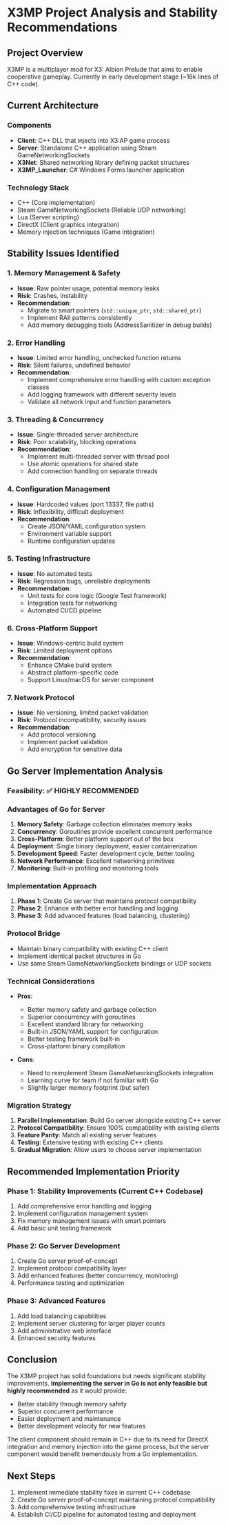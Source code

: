 # X3MP Project Analysis and Stability Recommendations

## Project Overview

X3MP is a multiplayer mod for X3: Albion Prelude that aims to enable cooperative gameplay. Currently in early development stage (~16k lines of C++ code).

## Current Architecture

### Components
- **Client**: C++ DLL that injects into X3:AP game process
- **Server**: Standalone C++ application using Steam GameNetworkingSockets  
- **X3Net**: Shared networking library defining packet structures
- **X3MP_Launcher**: C# Windows Forms launcher application

### Technology Stack
- C++ (Core implementation)
- Steam GameNetworkingSockets (Reliable UDP networking)
- Lua (Server scripting)
- DirectX (Client graphics integration)
- Memory injection techniques (Game integration)

## Stability Issues Identified

### 1. **Memory Management & Safety**
- **Issue**: Raw pointer usage, potential memory leaks
- **Risk**: Crashes, instability
- **Recommendation**: 
  - Migrate to smart pointers (`std::unique_ptr`, `std::shared_ptr`)
  - Implement RAII patterns consistently
  - Add memory debugging tools (AddressSanitizer in debug builds)

### 2. **Error Handling**
- **Issue**: Limited error handling, unchecked function returns
- **Risk**: Silent failures, undefined behavior
- **Recommendation**:
  - Implement comprehensive error handling with custom exception classes
  - Add logging framework with different severity levels
  - Validate all network input and function parameters

### 3. **Threading & Concurrency**
- **Issue**: Single-threaded server architecture
- **Risk**: Poor scalability, blocking operations
- **Recommendation**:
  - Implement multi-threaded server with thread pool
  - Use atomic operations for shared state
  - Add connection handling on separate threads

### 4. **Configuration Management**
- **Issue**: Hardcoded values (port 13337, file paths)
- **Risk**: Inflexibility, difficult deployment
- **Recommendation**:
  - Create JSON/YAML configuration system
  - Environment variable support
  - Runtime configuration updates

### 5. **Testing Infrastructure**
- **Issue**: No automated tests
- **Risk**: Regression bugs, unreliable deployments
- **Recommendation**:
  - Unit tests for core logic (Google Test framework)
  - Integration tests for networking
  - Automated CI/CD pipeline

### 6. **Cross-Platform Support**
- **Issue**: Windows-centric build system
- **Risk**: Limited deployment options
- **Recommendation**:
  - Enhance CMake build system
  - Abstract platform-specific code
  - Support Linux/macOS for server component

### 7. **Network Protocol**
- **Issue**: No versioning, limited packet validation
- **Risk**: Protocol incompatibility, security issues
- **Recommendation**:
  - Add protocol versioning
  - Implement packet validation
  - Add encryption for sensitive data

## Go Server Implementation Analysis

### Feasibility: ✅ **HIGHLY RECOMMENDED**

### Advantages of Go for Server
1. **Memory Safety**: Garbage collection eliminates memory leaks
2. **Concurrency**: Goroutines provide excellent concurrent performance
3. **Cross-Platform**: Better platform support out of the box
4. **Deployment**: Single binary deployment, easier containerization
5. **Development Speed**: Faster development cycle, better tooling
6. **Network Performance**: Excellent networking primitives
7. **Monitoring**: Built-in profiling and monitoring tools

### Implementation Approach
1. **Phase 1**: Create Go server that maintains protocol compatibility
2. **Phase 2**: Enhance with better error handling and logging  
3. **Phase 3**: Add advanced features (load balancing, clustering)

### Protocol Bridge
- Maintain binary compatibility with existing C++ client
- Implement identical packet structures in Go
- Use same Steam GameNetworkingSockets bindings or UDP sockets

### Technical Considerations
- **Pros**: 
  - Better memory safety and garbage collection
  - Superior concurrency with goroutines
  - Excellent standard library for networking
  - Built-in JSON/YAML support for configuration
  - Better testing framework built-in
  - Cross-platform binary compilation
  
- **Cons**:
  - Need to reimplement Steam GameNetworkingSockets integration
  - Learning curve for team if not familiar with Go
  - Slightly larger memory footprint (but safer)

### Migration Strategy
1. **Parallel Implementation**: Build Go server alongside existing C++ server
2. **Protocol Compatibility**: Ensure 100% compatibility with existing clients
3. **Feature Parity**: Match all existing server features
4. **Testing**: Extensive testing with existing C++ clients
5. **Gradual Migration**: Allow users to choose server implementation

## Recommended Implementation Priority

### Phase 1: Stability Improvements (Current C++ Codebase)
1. Add comprehensive error handling and logging
2. Implement configuration management system
3. Fix memory management issues with smart pointers
4. Add basic unit testing framework

### Phase 2: Go Server Development
1. Create Go server proof-of-concept
2. Implement protocol compatibility layer
3. Add enhanced features (better concurrency, monitoring)
4. Performance testing and optimization

### Phase 3: Advanced Features
1. Add load balancing capabilities
2. Implement server clustering for larger player counts
3. Add administrative web interface
4. Enhanced security features

## Conclusion

The X3MP project has solid foundations but needs significant stability improvements. **Implementing the server in Go is not only feasible but highly recommended** as it would provide:

- Better stability through memory safety
- Superior concurrent performance
- Easier deployment and maintenance  
- Better development velocity for new features

The client component should remain in C++ due to its need for DirectX integration and memory injection into the game process, but the server component would benefit tremendously from a Go implementation.

## Next Steps

1. Implement immediate stability fixes in current C++ codebase
2. Create Go server proof-of-concept maintaining protocol compatibility
3. Add comprehensive testing infrastructure
4. Establish CI/CD pipeline for automated testing and deployment